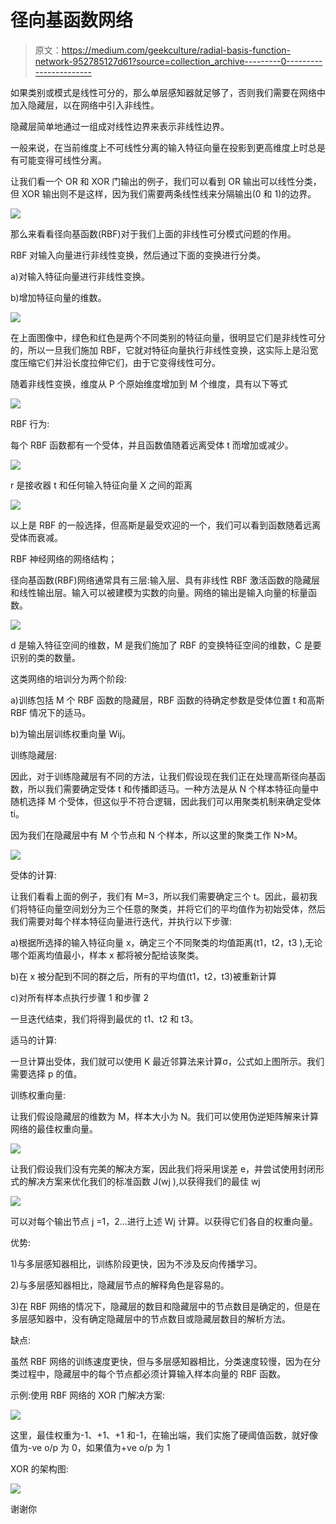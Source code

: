 # 径向基函数网络

> 原文：<https://medium.com/geekculture/radial-basis-function-network-952785127d61?source=collection_archive---------0----------------------->

如果类别或模式是线性可分的，那么单层感知器就足够了，否则我们需要在网络中加入隐藏层，以在网络中引入非线性。

隐藏层简单地通过一组成对线性边界来表示非线性边界。

一般来说，在当前维度上不可线性分离的输入特征向量在投影到更高维度上时总是有可能变得可线性分离。

让我们看一个 OR 和 XOR 门输出的例子，我们可以看到 OR 输出可以线性分类，但 XOR 输出则不是这样，因为我们需要两条线性线来分隔输出(0 和 1)的边界。

![](img/512b9d2269ff12cf2c024ae03aea86d7.png)

那么来看看径向基函数(RBF)对于我们上面的非线性可分模式问题的作用。

RBF 对输入向量进行非线性变换，然后通过下面的变换进行分类。

a)对输入特征向量进行非线性变换。

b)增加特征向量的维数。

![](img/4129329bb202f34b78ebefdd2c313fea.png)

在上面图像中，绿色和红色是两个不同类别的特征向量，很明显它们是非线性可分的，所以一旦我们施加 RBF，它就对特征向量执行非线性变换，这实际上是沿宽度压缩它们并沿长度拉伸它们，由于它变得线性可分。

随着非线性变换，维度从 P 个原始维度增加到 M 个维度，具有以下等式

![](img/5199b001d64834e253decfca0f01687b.png)

RBF 行为:

每个 RBF 函数都有一个受体，并且函数值随着远离受体 t 而增加或减少。

![](img/076256d24e7e6066acf26299b08f1a6f.png)

r 是接收器 t 和任何输入特征向量 X 之间的距离

![](img/1720f9396100a80b20983459e7380acd.png)

以上是 RBF 的一般选择，但高斯是最受欢迎的一个，我们可以看到函数随着远离受体而衰减。

RBF 神经网络的网络结构；

径向基函数(RBF)网络通常具有三层:输入层、具有非线性 RBF 激活函数的隐藏层和线性输出层。输入可以被建模为实数的向量。网络的输出是输入向量的标量函数。

![](img/d065cd1170f64af42929f041bfbd1c33.png)

d 是输入特征空间的维数，M 是我们施加了 RBF 的变换特征空间的维数，C 是要识别的类的数量。

这类网络的培训分为两个阶段:

a)训练包括 M 个 RBF 函数的隐藏层，RBF 函数的待确定参数是受体位置 t 和高斯 RBF 情况下的适马。

b)为输出层训练权重向量 Wij。

训练隐藏层:

因此，对于训练隐藏层有不同的方法，让我们假设现在我们正在处理高斯径向基函数，所以我们需要确定受体 t 和传播即适马。一种方法是从 N 个样本特征向量中随机选择 M 个受体，但这似乎不符合逻辑，因此我们可以用聚类机制来确定受体 ti。

因为我们在隐藏层中有 M 个节点和 N 个样本，所以这里的聚类工作 N>M。

![](img/c31c74ea2efb0d7977738619c0a29b83.png)

受体的计算:

让我们看看上面的例子，我们有 M=3，所以我们需要确定三个 t。因此，最初我们将特征向量空间划分为三个任意的聚类，并将它们的平均值作为初始受体，然后我们需要对每个样本特征向量进行迭代，并执行以下步骤:

a)根据所选择的输入特征向量 x，确定三个不同聚类的均值距离(t1，t2，t3 ),无论哪个距离均值最小，样本 x 都将被分配给该聚类。

b)在 x 被分配到不同的群之后，所有的平均值(t1，t2，t3)被重新计算

c)对所有样本点执行步骤 1 和步骤 2

一旦迭代结束，我们将得到最优的 t1、t2 和 t3。

适马的计算:

一旦计算出受体，我们就可以使用 K 最近邻算法来计算σ，公式如上图所示。我们需要选择 p 的值。

训练权重向量:

让我们假设隐藏层的维数为 M，样本大小为 N。我们可以使用伪逆矩阵解来计算网络的最佳权重向量。

![](img/3f14a93f219c3869371a175a9f66ea05.png)

让我们假设我们没有完美的解决方案，因此我们将采用误差 e，并尝试使用封闭形式的解决方案来优化我们的标准函数 J(wj ),以获得我们的最佳 wj

![](img/6825db040ede16c64fe1f761702fed41.png)

可以对每个输出节点 j =1，2…进行上述 Wj 计算。以获得它们各自的权重向量。

优势:

1)与多层感知器相比，训练阶段更快，因为不涉及反向传播学习。

2)与多层感知器相比，隐藏层节点的解释角色是容易的。

3)在 RBF 网络的情况下，隐藏层的数目和隐藏层中的节点数目是确定的，但是在多层感知器中，没有确定隐藏层中的节点数目或隐藏层数目的解析方法。

缺点:

虽然 RBF 网络的训练速度更快，但与多层感知器相比，分类速度较慢，因为在分类过程中，隐藏层中的每个节点都必须计算输入样本向量的 RBF 函数。

示例:使用 RBF 网络的 XOR 门解决方案:

![](img/2ce85c24d71fce064b0542d1eaa51709.png)

这里，最佳权重为-1、+1、+1 和-1，在输出端，我们实施了硬阈值函数，就好像值为-ve o/p 为 0，如果值为+ve o/p 为 1

XOR 的架构图:

![](img/c39716e85b35761307612e6687349ea6.png)

谢谢你